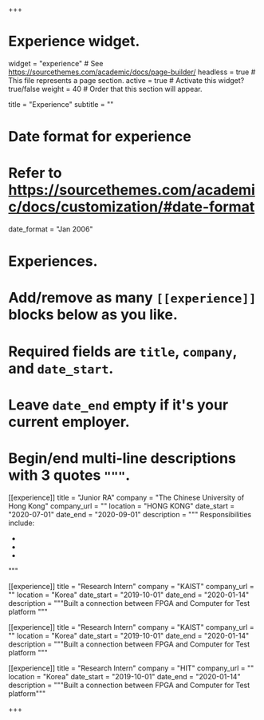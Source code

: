 +++
# Experience widget.
widget = "experience"  # See https://sourcethemes.com/academic/docs/page-builder/
headless = true  # This file represents a page section.
active = true  # Activate this widget? true/false
weight = 40  # Order that this section will appear.

title = "Experience"
subtitle = ""

# Date format for experience
#   Refer to https://sourcethemes.com/academic/docs/customization/#date-format
date_format = "Jan 2006"

# Experiences.
#   Add/remove as many `[[experience]]` blocks below as you like.
#   Required fields are `title`, `company`, and `date_start`.
#   Leave `date_end` empty if it's your current employer.
#   Begin/end multi-line descriptions with 3 quotes `"""`.
[[experience]]
  title = "Junior RA"
  company = "The Chinese University of Hong Kong"
  company_url = ""
  location = "HONG KONG"
  date_start = "2020-07-01"
  date_end = "2020-09-01"
  description = """
  Responsibilities include:
  
  * 
  * 
  * 
  """

[[experience]]
  title = "Research Intern"
  company = "KAIST"
  company_url = ""
  location = "Korea"
  date_start = "2019-10-01"
  date_end = "2020-01-14"
  description = """Built a connection between FPGA and Computer for Test platform
  """

[[experience]]
  title = "Research Intern"
  company = "KAIST"
  company_url = ""
  location = "Korea"
  date_start = "2019-10-01"
  date_end = "2020-01-14"
  description = """Built a connection between FPGA and Computer for Test platform
  """

[[experience]]
  title = "Research Intern"
  company = "HIT"
  company_url = ""
  location = "Korea"
  date_start = "2019-10-01"
  date_end = "2020-01-14"
  description = """Built a connection between FPGA and Computer for Test platform"""

+++
